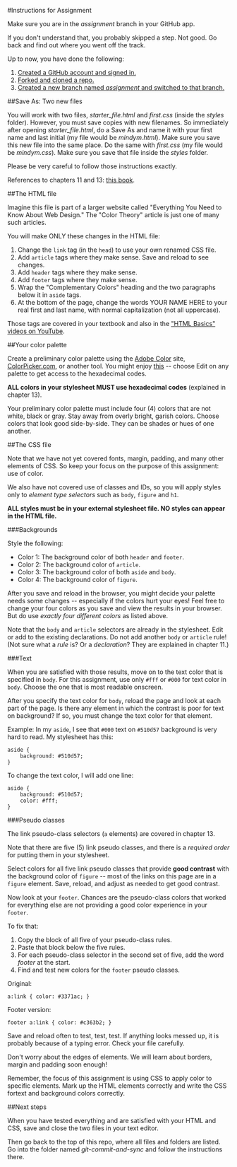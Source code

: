 #Instructions for Assignment

Make sure you are in the *assignment* branch in your GitHub app.

If you don't understand that, you probably skipped a step. Not good. Go back and find out where you went off the track.

Up to now, you have done the following:

1. [Created a GitHub account and signed in.](../github_basics)
2. [Forked and cloned a repo.](../../../)
3. [Created a new branch named *assignment* and switched to that branch.](../git_branches)

##Save As: Two new files

You will work with two files, *starter_file.html* and *first.css* (inside the *styles* folder). However, you must save copies with new filenames. So immediately after opening *starter_file.html*, do a Save As and name it with your first name and last initial (my file would be *mindym.html*). Make sure you save this new file into the same place. Do the same with *first.css* (my file would be *mindym.css*). Make sure you save that file inside the *styles* folder.

Please be very careful to follow those instructions exactly.

References to chapters 11 and 13: [this book](http://shop.oreilly.com/product/0636920023494.do).

##The HTML file

Imagine this file is part of a larger website called "Everything You Need to Know About Web Design." The "Color Theory" article is just one of many such articles.

You will make ONLY these changes in the HTML file:

1. Change the `link` tag (in the `head`) to use your own renamed CSS file.
2. Add `article` tags where they make sense. Save and reload to see changes.
3. Add `header` tags where they make sense.
4. Add `footer` tags where they make sense.
5. Wrap the "Complementary Colors" heading and the two paragraphs below it in `aside` tags.
6. At the bottom of the page, change the words YOUR NAME HERE to your real first and last name, with normal capitalization (not all uppercase).

Those tags are covered in your textbook and also in the ["HTML Basics" videos on YouTube](https://www.youtube.com/playlist?list=PLZFU-W6LLeecJuSQh20QUU_gCmS30sLTB).

##Your color palette

Create a preliminary color palette using the [Adobe Color](https://color.adobe.com/) site, [ColorPicker.com](http://www.colorpicker.com/), or another tool. You might enjoy [this](https://color.adobe.com/explore/most-popular/?time=all) -- choose Edit on any palette to get access to the hexadecimal codes.

**ALL colors in your stylesheet MUST use hexadecimal codes** (explained in chapter 13).

Your preliminary color palette must include four (4) colors that are not white, black or gray. Stay away from overly bright, garish colors. Choose colors that look good side-by-side. They can be shades or hues of one another.

##The CSS file

Note that we have not yet covered fonts, margin, padding, and many other elements of CSS. So keep your focus on the purpose of this assignment: use of color.

We also have not covered use of classes and IDs, so you will apply styles only to *element type selectors* such as `body`, `figure` and `h1`.

**ALL styles must be in your external stylesheet file. NO styles can appear in the HTML file.**

###Backgrounds

Style the following:

* Color 1: The background color of both `header` and `footer`.
* Color 2: The background color of `article`.
* Color 3: The background color of both `aside` and `body`.
* Color 4: The background color of `figure`.

After you save and reload in the browser, you might decide your palette needs some changes -- especially if the colors hurt your eyes! Feel free to change your four colors as you save and view the results in your browser. But do use *exactly four different colors* as listed above.

Note that the `body` and `article` selectors are already in the stylesheet. Edit or add to the existing declarations. Do not add another `body` or `article` rule! (Not sure what a *rule* is? Or a *declaration*? They are explained in chapter 11.)

###Text

When you are satisfied with those results, move on to the text color that is specified in `body`. For this assignment, use only `#fff` or `#000` for text color in `body`. Choose the one that is most readable onscreen.

After you specify the text color for `body`, reload the page and look at each part of the page. Is there any element in which the contrast is poor for text on background? If so, you must change the text color for that element.

Example: In my `aside`, I see that `#000` text on `#510d57` background is very hard to read. My stylesheet has this:

```
aside {
    background: #510d57;
}
```

To change the text color, I will add one line:

```
aside {
    background: #510d57;
    color: #fff;
}
```

###Pseudo classes

The link pseudo-class selectors (`a` elements) are covered in chapter 13.

Note that there are five (5) link pseudo classes, and there is a *required order* for putting them in your stylesheet.

Select colors for all five link pseudo classes that provide **good contrast** with the background color of `figure` -- most of the links on this page are in a `figure` element. Save, reload, and adjust as needed to get good contrast.

Now look at your `footer`. Chances are the pseudo-class colors that worked for everything else are not providing a good color experience in your `footer`.

To fix that:

1. Copy the block of all five of your pseudo-class rules.
2. Paste that block below the five rules.
3. For each pseudo-class selector in the second set of five, add the word *footer* at the start.
4. Find and test new colors for the `footer` pseudo classes.

Original:

```
a:link { color: #3371ac; }
```

Footer version:

```
footer a:link { color: #c363b2; }
```

Save and reload often to test, test, test. If anything looks messed up, it is probably because of a typing error. Check your file carefully.

Don't worry about the edges of elements. We will learn about borders, margin and padding soon enough!

Remember, the focus of this assignment is using CSS to apply color to specific elements. Mark up the HTML elements correctly and write the CSS fortext and background colors correctly.

##Next steps

When you have tested everything and are satisfied with your HTML and CSS, save and close the two files in your text editor.

Then go back to the top of this repo, where all files and folders are listed. Go into the folder named *git-commit-and-sync* and follow the instructions there.
